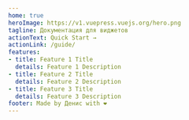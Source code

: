 ```yaml
---
home: true
heroImage: https://v1.vuepress.vuejs.org/hero.png
tagline: Документация для виджетов
actionText: Quick Start →
actionLink: /guide/
features:
- title: Feature 1 Title
  details: Feature 1 Description
- title: Feature 2 Title
  details: Feature 2 Description
- title: Feature 3 Title
  details: Feature 3 Description
footer: Made by Денис with ❤️
---
```

